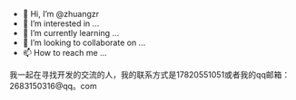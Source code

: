 - 👋 Hi, I’m @zhuangzr
- 👀 I’m interested in ...
- 🌱 I’m currently learning ...
- 💞️ I’m looking to collaborate on ...
- 📫 How to reach me ...

<!---
zhuangzr/zhuangzr is a ✨ special ✨ repository because its `README.md` (this file) appears on your GitHub profile.
You can click the Preview link to take a look at your changes.
--->
我一起在寻找开发的交流的人，我的联系方式是17820551051或者我的qq邮箱：2683150316@qq。com
